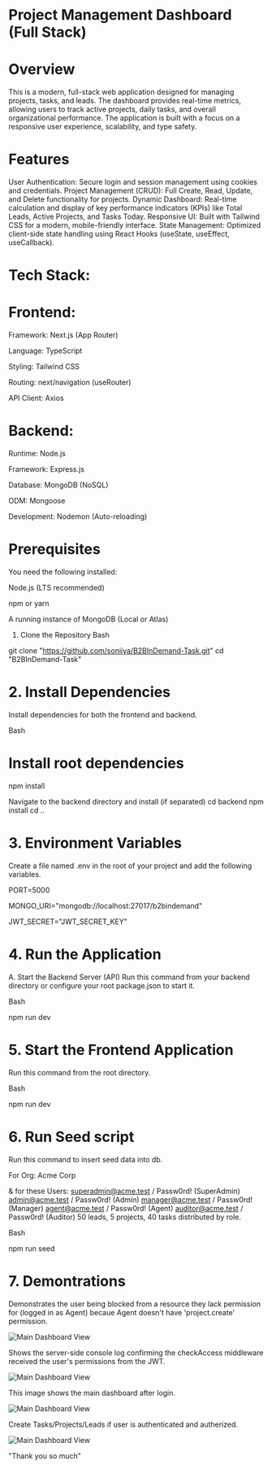 # Project Management Dashboard (Full Stack)

# Overview

This is a modern, full-stack web application designed for managing projects, tasks, and leads. The dashboard provides real-time metrics, allowing users to track active projects, daily tasks, and overall organizational performance. The application is built with a focus on a responsive user experience, scalability, and type safety.

# Features

User Authentication: Secure login and session management using cookies and credentials.
Project Management (CRUD): Full Create, Read, Update, and Delete functionality for projects.
Dynamic Dashboard: Real-time calculation and display of key performance indicators (KPIs) like Total Leads, Active Projects, and Tasks Today.
Responsive UI: Built with Tailwind CSS for a modern, mobile-friendly interface.
State Management: Optimized client-side state handling using React Hooks (useState, useEffect, useCallback).

# Tech Stack: 

# Frontend:

Framework:	Next.js (App Router)

Language:	TypeScript

Styling:	Tailwind CSS

Routing:	next/navigation (useRouter)

API Client:	Axios 


# Backend:

Runtime: 	    Node.js

Framework:	    Express.js

Database:	    MongoDB (NoSQL)

ODM: 	        Mongoose

Development:	Nodemon (Auto-reloading)


# Prerequisites
You need the following installed:

Node.js (LTS recommended)

npm or yarn

A running instance of MongoDB (Local or Atlas)

1. Clone the Repository
Bash

git clone "https://github.com/soniiya/B2BInDemand-Task.git"
cd "B2BInDemand-Task"

# 2. Install Dependencies
Install dependencies for both the frontend and backend.

Bash

# Install root dependencies
npm install

Navigate to the backend directory and install (if separated)
cd backend
npm install
cd ..

# 3. Environment Variables
Create a file named .env in the root of your project and add the following variables.

PORT=5000

MONGO_URI="mongodb://localhost:27017/b2bindemand"

JWT_SECRET="JWT_SECRET_KEY"

# 4. Run the Application
A. Start the Backend Server (API)
Run this command from your backend directory or configure your root package.json to start it.

Bash

npm run dev

# 5. Start the Frontend Application
Run this command from the root directory.

Bash

npm run dev


# 6. Run Seed script
Run this command to insert seed data into db.

For Org: Acme Corp

& for these Users: 
superadmin@acme.test / Passw0rd! (SuperAdmin)
admin@acme.test / Passw0rd! (Admin)
manager@acme.test / Passw0rd! (Manager)
agent@acme.test / Passw0rd! (Agent)
auditor@acme.test / Passw0rd! (Auditor)
50 leads, 5 projects, 40 tasks distributed by role.

Bash 

npm run seed


# 7. Demontrations
Demonstrates the user being blocked from a resource they lack permission for (logged in as Agent) becaue Agent doesn't have 'project.create' permission.

![Main Dashboard View](screenshots/forbiddenPage.png)




Shows the server-side console log confirming the checkAccess middleware received the user's permissions from the JWT.

![Main Dashboard View](screenshots/consoleLog.png)



This image shows the main dashboard after login.

![Main Dashboard View](screenshots/login.png)




Create Tasks/Projects/Leads if user is authenticated and autherized.

![Main Dashboard View](screenshots/task.png)


"Thank you so much"
